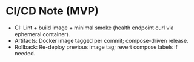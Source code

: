 # CI/CD Note (MVP)
- CI: Lint + build image + minimal smoke (health endpoint curl via ephemeral container).
- Artifacts: Docker image tagged per commit; compose-driven release.
- Rollback: Re-deploy previous image tag; revert compose labels if needed.
